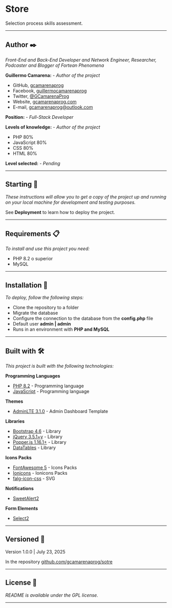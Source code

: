 # Store
Selection process skills assessment.

--------------------------------------------------------
## Author ✒️

_Front-End and Back-End Developer and Network Engineer, Researcher, Podcaster and Blogger of Fortean Phenomena_

**Guillermo Camarena:** - *Author of the project*

- GitHub, [gcamarenaprog](https://github.com/gcamarenaprog)
- Facebook, [guillermocamarenaprog](https://github.com/gcamarenaprog)
- Twitter, [@GCamarenaProg](https://twitter.com/GCamarenaProg)
- Website, [gcamarenaprog.com](https://gcamarenaprog.com)
- E-mail, [gcamarenaprog@outlook.com](mailto:gcamarenaprog@outlook.com)

**Position:** - *Full-Stack Developer*


**Levels of knowledge:** - *Author of the project*

- PHP 80%
- JavaScript 80%
- CSS 80%
- HTML 80%

**Level selected:** - *Pending*

--------------------------------------------------------
## Starting 🚀

_These instructions will allow you to get a copy of the project up and running on your local machine for development and testing purposes._

See **Deployment** to learn how to deploy the project.

--------------------------------------------------------
## Requirements 📋

_To install and use this project you need:_

- PHP 8.2 o superior
- MySQL

--------------------------------------------------------
## Installation 🔧

_To deploy, follow the following steps:_

- Clone the repository to a folder
- Migrate the database
- Configure the connection to the database from the **config.php** file
- Default user **admin | admin**
- Runs in an environment with **PHP and MySQL**

--------------------------------------------------------
## Built with 🛠️

_This project is built with the following technologies:_

**Programming Languages**
* [PHP 8.2](https://www.php.net/) - Programming language
* [JavaScript](https://developer.mozilla.org/es/docs/Web/JavaScript) - Programming language

**Themes**
* [AdminLTE 3.1.0](https://adminlte.io/) - Admin Dashboard Template

**Libraries**
* [Bootstrap 4.6](https://getbootstrap.com/) - Library
* [jQuery 3.5.1+y](https://jquery.com/) - Library
* [Popper.js 1.16.1+](https://floating-ui.com/?utm_source=popper.js.org) - Library
* [DataTables](https://datatables.net/) - Library

**Icons Packs**
* [FontAwesome 5](https://fontawesome.com/) - Icons Packs
* [Ionicons](https://ionic.io/ionicons) - Ionicons Packs
* [falg-icon-css](https://github.com/lipis/flag-icons#readme) - SVG

**Notifications**
* [SweetAlert2](https://sweetalert2.github.io/)

**Form Elements**
* [Select2](https://select2.org/)

--------------------------------------------------------
## Versioned 📌

Version 1.0.0 | July 23, 2025

In the repository [github.com/gcamarenaprog/sotre](https://github.com/gcamarenaprog/store)

--------------------------------------------------------
## License 📄

_README is available under the GPL license._



---
